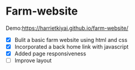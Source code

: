 # Farm-website

Demo:https://harrietkiyai.github.io/farm-website/

- [x] Bulit a basic farm website using html and css
- [x] Incorporated a back home link with javascript
- [x] Added page responsiveness
- [ ] Improve layout
